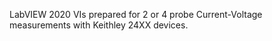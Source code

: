 LabVIEW 2020 VIs prepared for 2 or 4 probe Current-Voltage measurements with Keithley 24XX devices.
